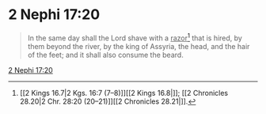# 2 Nephi 17:20

> In the same day shall the Lord shave with a <u>razor</u>[^a] that is hired, by them beyond the river, by the king of Assyria, the head, and the hair of the feet; and it shall also consume the beard.

[2 Nephi 17:20](https://www.churchofjesuschrist.org/study/scriptures/bofm/2-ne/17?lang=eng&id=p20#p20)


[^a]: [[2 Kings 16.7|2 Kgs. 16:7 (7–8)]][[2 Kings 16.8|]]; [[2 Chronicles 28.20|2 Chr. 28:20 (20–21)]][[2 Chronicles 28.21|]].  
